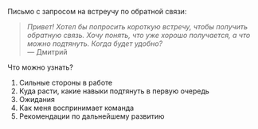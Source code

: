 Письмо с запросом на встреучу по обратной связи:
> _Привет! Хотел бы попросить короткую встречу, чтобы получить обратную связь. Хочу понять, что уже хорошо получается, а что можно подтянуть. Когда будет удобно?_  
— Дмитрий

Что можно узнать?
1. Сильные стороны в работе
2. Куда расти, какие навыки подтянуть в первую очередь
3. Ожидания
4. Как меня воспринимает команда
5. Рекомендации по дальнейшему развитию